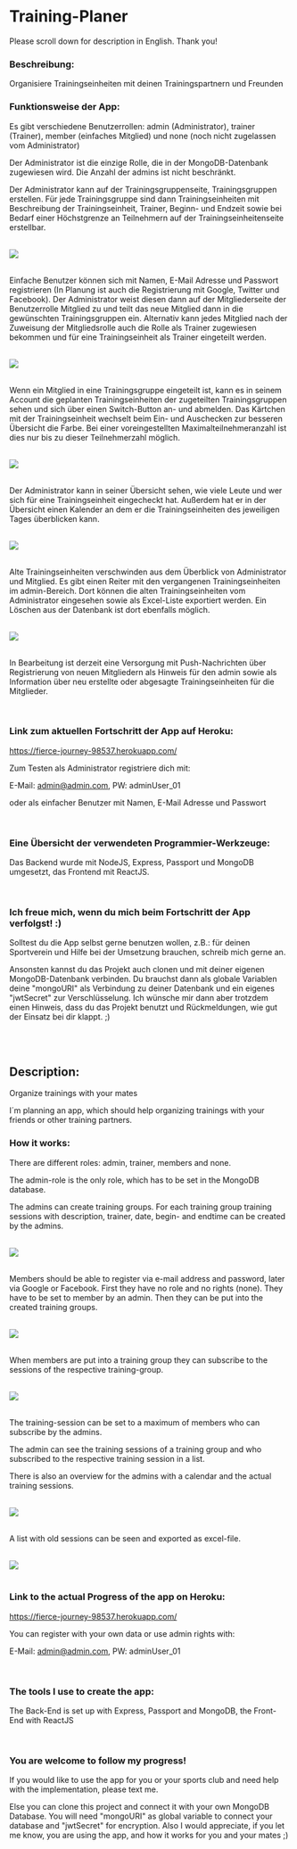 # Training-Planer

Please scroll down for description in English. Thank you!

### Beschreibung:
Organisiere Trainingseinheiten mit deinen Trainingspartnern und Freunden


### Funktionsweise der App:

Es gibt verschiedene Benutzerrollen: admin (Administrator), trainer (Trainer), member (einfaches Mitglied) und none (noch nicht zugelassen vom Administrator)

Der Administrator ist die einzige Rolle, die in der MongoDB-Datenbank zugewiesen wird. Die Anzahl der admins ist nicht beschränkt.

Der Administrator kann auf der Trainingsgruppenseite, Trainingsgruppen erstellen. Für jede Trainingsgruppe sind dann Trainingseinheiten mit Beschreibung der Trainingseinheit, Trainer, Beginn- und Endzeit sowie bei Bedarf einer Höchstgrenze an Teilnehmern auf der Trainingseinheitenseite erstellbar.

<br/>
<kbd><img src="client/descriptPics/Training-Planner-Einheit.PNG"></kbd>
<br/><br/>

Einfache Benutzer können sich mit Namen, E-Mail Adresse und Passwort registrieren (In Planung ist auch die Registrierung mit Google, Twitter und Facebook). Der Administrator weist diesen dann auf der Mitgliederseite der Benutzerrolle Mitglied zu und teilt das neue Mitglied dann in die gewünschten Trainingsgruppen ein. Alternativ kann jedes Mitglied nach der Zuweisung der Mitgliedsrolle auch die Rolle als Trainer zugewiesen bekommen und für eine Trainingseinheit als Trainer eingeteilt werden.

<br/>
<kbd><img src="client/descriptPics/Training-Planner-Mitglieder.PNG"></kbd>
<br/><br/>

Wenn ein Mitglied in eine Trainingsgruppe eingeteilt ist, kann es in seinem Account die geplanten Trainingseinheiten der zugeteilten Trainingsgruppen sehen und sich über einen Switch-Button an- und abmelden. Das Kärtchen mit der Trainingseinheit wechselt beim Ein- und Auschecken zur besseren Übersicht die Farbe. Bei einer voreingestellten Maximalteilnehmeranzahl ist dies nur bis zu dieser Teilnehmerzahl möglich.

<br/>
<kbd><img src="client/descriptPics/Training-Planner-Gruppen.PNG"></kbd>
<br/><br/>

Der Administrator kann in seiner Übersicht sehen, wie viele Leute und wer sich für eine Trainingseinheit eingecheckt hat. Außerdem hat er in der Übersicht einen Kalender an dem er die Trainingseinheiten des jeweiligen Tages überblicken kann.

<br/>
<kbd><img src="client/descriptPics/Training-Planner-Uebersicht.PNG"></kbd>
<br/><br/>

Alte Trainingseinheiten verschwinden aus dem Überblick von Administrator und Mitglied. Es gibt einen Reiter mit den vergangenen Trainingseinheiten im admin-Bereich. Dort können die alten Trainingseinheiten vom Administrator eingesehen sowie als Excel-Liste exportiert werden. Ein Löschen aus der Datenbank ist dort ebenfalls möglich.

<br/>
<kbd><img src="client/descriptPics/Training-Planner-Alte-Einheiten.PNG"></kbd>
<br/><br/>

In Bearbeitung ist derzeit eine Versorgung mit Push-Nachrichten über Registrierung von neuen Mitgliedern als Hinweis für den admin sowie als Information über neu erstellte oder abgesagte Trainingseinheiten für die Mitglieder.

</br>

### Link zum aktuellen Fortschritt der App auf Heroku:

https://fierce-journey-98537.herokuapp.com/

Zum Testen als Administrator registriere dich mit:

E-Mail: admin@admin.com,
PW: adminUser_01

oder als einfacher Benutzer mit Namen, E-Mail Adresse und Passwort

</br>

### Eine Übersicht der verwendeten Programmier-Werkzeuge:

Das Backend wurde mit NodeJS, Express, Passport und MongoDB umgesetzt, das Frontend mit ReactJS.

</br>

### Ich freue mich, wenn du mich beim Fortschritt der App verfolgst! :)

Solltest du die App selbst gerne benutzen wollen, z.B.: für deinen Sportverein und Hilfe bei der Umsetzung brauchen, schreib mich gerne an.

Ansonsten kannst du das Projekt auch clonen und mit deiner eigenen MongoDB-Datenbank verbinden. Du brauchst dann als globale Variablen deine "mongoURI" als Verbindung zu deiner Datenbank und ein eigenes "jwtSecret" zur Verschlüsselung. Ich wünsche mir dann aber trotzdem einen Hinweis, dass du das Projekt benutzt und Rückmeldungen, wie gut der Einsatz bei dir klappt. ;)

</br></br>

## Description:
Organize trainings with your mates

I´m planning an app, which should help organizing trainings with your friends or other training partners.



### How it works:

There are different roles: admin, trainer, members and none.

The admin-role is the only role, which has to be set in the MongoDB database.

The admins can create training groups. For each training group training sessions with description, trainer, date, begin- and endtime can be created by the admins.

<br/>
<kbd><img src="client/descriptPics/Training-Planner-Einheit.PNG"></kbd>
<br/><br/>

Members should be able to register via e-mail address and password, later via Google or Facebook. First they have no role and no rights (none). They have to be set to member by an admin. Then they can be put into the created training groups.

<br/>
<kbd><img src="client/descriptPics/Training-Planner-Mitglieder.PNG"></kbd>
<br/><br/>

When members are put into a training group they can subscribe to the sessions of the respective training-group. 

<br/>
<kbd><img src="client/descriptPics/Training-Planner-Gruppen.PNG"></kbd>
<br/><br/>

The training-session can be set to a maximum of members who can subscribe by the admins.

The admin can see the training sessions of a training group and who subscribed to the respective training session in a list.

There is also an overview for the admins with a calendar and the actual training sessions.

<br/>
<kbd><img src="client/descriptPics/Training-Planner-Uebersicht.PNG"></kbd>
<br/><br/>

A list with old sessions can be seen and exported as excel-file.

<br/>
<kbd><img src="client/descriptPics/Training-Planner-Alte-Einheiten.PNG"></kbd>
<br/><br/>


### Link to the actual Progress of the app on Heroku:

https://fierce-journey-98537.herokuapp.com/

You can register with your own data or use admin rights with:

E-Mail: admin@admin.com,
PW: adminUser_01

</br>

### The tools I use to create the app:

The Back-End is set up with Express, Passport and MongoDB, the Front-End with ReactJS

</br>

### You are welcome to follow my progress!

If you would like to use the app for you or your sports club and need help with the implementation, please text me.

Else you can clone this project and connect it with your own MongoDB Database. You will need "mongoURI" as global variable to connect your database and "jwtSecret" for encryption.
Also I would appreciate, if you let me know, you are using the app, and how it works for you and your mates ;)
